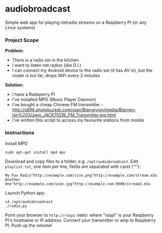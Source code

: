 # audiobroadcast
Simple web app for playing netradio streams on a Raspberry PI (or any Linux systems)

### Project Scope ###

**Problem:** 
- There is a radio set in the kitchen
- I want to listen net radios (like D.I.)
- I can connect my Android device to the radio set (it has AV in), but the router is too far, drops WiFi every 2 minutes

**Solution:**
- I have a Rasbperry PI
- I've installed MPD (Music Player Daemon)
- I've bought a cheap Chinese FM transmitter - http://s896.photobucket.com/user/Blarneyjon/media/Blarney-jon%203/Jwin_JACK702W_FM_Transmitter.jpg.html
- I've written this script to access my favourite stations from mobile

### Instructions ###

Install MPD
```
sudo apt-get install mpd mpc
```

Download and copy files to a folder, e.g. `/opt/audiobroadcast`. Edit `playlist.txt`, one item per line, fields are separated with caret ('^'):
```
My Fav Radio^http://example.com/icon.png^http://example.com/stream.m3u
Another One^http://example.com/icon.jpg^http://example.com:9900/stream2.m3u
```

Launch Python app:
```
cd /opt/audiobroadcast
./radio.py
```

Point your browser to `http://raspi:8888/` where "raspi" is your Raspberry PI's hostname or IP address. Connect your transmitter or amp to Raspberry PI. Push up the volume!
